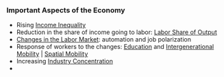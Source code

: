 ---
---

### Important Aspects of the Economy

* Rising [Income Inequality](Income%20Inequality.md)
* Reduction in the share of income going to labor: [Labor Share of Output](Labor%20Share%20of%20Output.md)
* [Changes in the Labor Market](Changes%20in%20the%20Labor%20Market.md): automation and job polarization
* Response of workers to the changes: [Education](Education.md) and [Intergenerational Mobility](Intergenerational%20Mobility.md) | [Spatial Mobility](Spatial%20Mobility.md)
* Increasing [Industry Concentration](Industry%20Concentration.md)
* 
